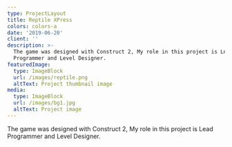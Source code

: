 ```yaml
---
type: ProjectLayout
title: Reptile XPress
colors: colors-a
date: '2019-06-20'
client: ''
description: >-
  The game was designed with Construct 2, My role in this project is Lead
  Programmer and Level Designer.
featuredImage:
  type: ImageBlock
  url: /images/reptile.png
  altText: Project thumbnail image
media:
  type: ImageBlock
  url: /images/bg1.jpg
  altText: Project image
---
```

The game was designed with Construct 2, My role in this project is Lead Programmer and Level Designer.

